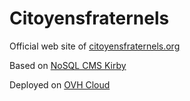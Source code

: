 # Citoyensfraternels
Official web site of [citoyensfraternels.org](http://citoyensfraternels.org)

Based on [NoSQL CMS Kirby](https://getkirby.com/)

Deployed on [OVH Cloud](https://www.ovh.com/)
